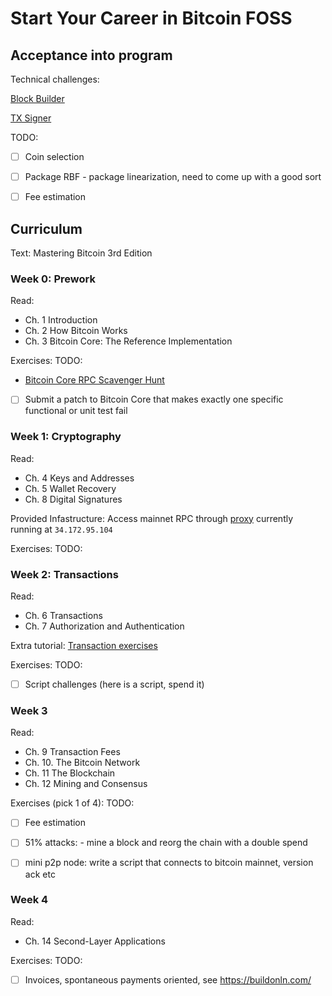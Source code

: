 # Start Your Career in Bitcoin FOSS


## Acceptance into program

Technical challenges:

[Block Builder](https://github.com/chaincodelabs/code-challenge)

[TX Signer](https://github.com/chaincodelabs/code-challenge)

TODO:
- [ ] Coin selection
- [ ] Package RBF - package linearization, need to come up with a good sort
- [ ] Fee estimation


## Curriculum

Text: Mastering Bitcoin 3rd Edition


### Week 0: Prework

Read:
- Ch. 1 Introduction
- Ch. 2 How Bitcoin Works
- Ch. 3 Bitcoin Core: The Reference Implementation

Exercises:
TODO:
- [Bitcoin Core RPC Scavenger Hunt](exercises/week-0/RPC-scavenger-hunt)
- [ ] Submit a patch to Bitcoin Core that makes exactly one specific functional or unit test fail


### Week 1: Cryptography

Read:
- Ch. 4 Keys and Addresses
- Ch. 5 Wallet Recovery
- Ch. 8 Digital Signatures

Provided Infastructure:
Access mainnet RPC through [proxy](https://github.com/pinheadmz/rpc-auth-proxy)
currently running at `34.172.95.104`

Exercises:
TODO:


### Week 2: Transactions

Read:
- Ch. 6 Transactions
- Ch. 7 Authorization and Authentication

Extra tutorial:
[Transaction exercises](https://github.com/chaincodelabs/bitcoin-tx-tutorial)

Exercises:
TODO:
- [ ] Script challenges (here is a script, spend it)


### Week 3

Read:
- Ch. 9 Transaction Fees
- Ch. 10. The Bitcoin Network
- Ch. 11 The Blockchain
- Ch. 12 Mining and Consensus

Exercises (pick 1 of 4):
TODO:
- [ ] Fee estimation
- [ ] 51% attacks: - mine a block and reorg the chain with a double spend
- [ ] mini p2p node: write a script that connects to bitcoin mainnet, version ack etc


### Week 4

Read:
- Ch. 14 Second-Layer Applications

Exercises:
TODO:
- [ ] Invoices, spontaneous payments oriented, see https://buildonln.com/
